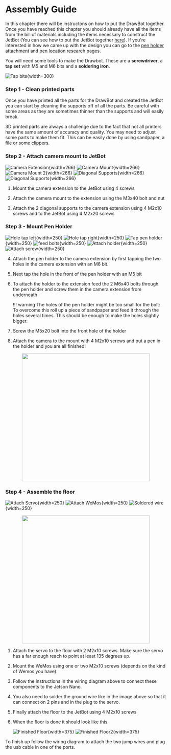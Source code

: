 # Assembly Guide

In this chapter there will be instructons on how to put the DrawBot together. Once you have reached this chapter you should already have all the items from the bill of materials including the items necessary to construct the JetBot (You can see how to put the JetBot together [here](https://jetbot.org/master/hardware_setup.html)). If you're interested in how we came up with the design you can go to the [pen holder attachment](documentation/pen_holder_doc.md) and [pen location research](research/research_pen_location.md) pages.

You will need some tools to make the Drawbot. These are a **screwdriver**, a **tap set** with M5 and M6 bits and a **soldering iron**.

![Tap bits](../images/Manual9.jpeg){width=300}

### Step 1 - Clean printed parts
Once you have printed all the parts for the DrawBot and created the JetBot you can start by cleaning the supports off of all the parts. Be careful with some areas as they are sometimes thinner than the supports and will easily break. 

3D printed parts are always a challenge due to the fact that not all printers have the same amount of accuracy and quality. You may need to adjust some parts to make them fit. This can be easily done by using sandpaper, a file or some clippers.

### Step 2 - Attach camera mount to JetBot

![Camera Extension](../images/Manual1.jpeg){width=266} 
![Camera Mount](../images/Manual2.jpeg){width=266}
![Camera Mount 2](../images/Manual3.jpeg){width=266}
![Diagonal Supports](../images/Manual4.jpeg){width=266}
![Diagonal Supports](../images/Manual5.jpeg){width=266}

1. Mount the camera extension to the JetBot using 4 screws   

2. Attach the camera mount to the extension using the M3x40 bolt and nut

3. Attach the 2 diagonal supports to the camera extension using 4 M2x10 screws and to the JetBot using 4 M2x20 screws

### Step 3 - Mount Pen Holder

![Hole tap left](../images/Manual6.jpeg){width=250}
![Hole tap right](../images/Manual7.jpeg){width=250}
![Tap pen holder](../images/Manual8.jpeg){width=250}
![feed bolts](../images/Manual10.jpeg){width=250}
![Attach holder](../images/Manual11.jpeg){width=250}
![Attach screw](../images/Manual12.jpeg){width=250}

4. Attach the pen holder to the camera extension by first tapping the two holes in the camera extension with an M6 bit. 
5. Next tap the hole in the front of the pen holder with an M5 bit
6. To attach the holder to the extension feed the 2 M6x40 bolts through the pen holder and screw them in the camera extension from underneath

    !!! warning
        The holes of the pen holder might be too small for the bolt: To overcome this roll up a piece of sandpaper and feed it through the holes several times. This should be enough to make the holes slightly bigger.

7. Screw the M5x20 bolt into the front hole of the holder
8. Attach the camera to the mount with 4 M2x10 screws and put a pen in the holder and you are all finished!

<p align="center">
  <img width="400" height="400" src="../images/Manual13.jpeg">
</p>


### Step 4 - Assemble the floor

![Attach Servo](../images/Manual15.jpeg){width=250}
![Attach WeMos](../images/Manual16.jpeg){width=250}
![Soldered wire](../images/Manual17.jpeg){width=250}
<p align="center">
  <img width="400" height="400" src="..\images\Wiring-diagram-servo.png">
</p>


1. Attach the servo to the floor with 2 M2x10 screws. Make sure the servo has a far enough reach to point at least 135 degrees up.
2. Mount the WeMos using one or two M2x10 screws (depends on the kind of Wemos you have).
3. Follow the instructions in the wiring diagram above to connect these components to the Jetson Nano. 
4. You also need to solder the ground wire like in the image above so that it can connect on 2 pins and in the plug to the servo.
5. Finally attach the floor to the JetBot using 4 M2x10 screws

6. When the floor is done it should look like this

    ![Finished Floor](../images/Manual18.jpeg){width=375}
    ![Finished Floor2](../images/Manual19.jpeg){width=375}

To finish up follow the wiring diagram to attach the two jump wires and plug the usb cable in one of the ports.
